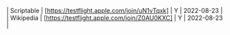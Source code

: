 | Scriptable | [https://testflight.apple.com/join/uN1vTqxk] | Y | 2022-08-23 |
| Wikipedia | [https://testflight.apple.com/join/Z0AU0KXC] | Y | 2022-08-23 |

